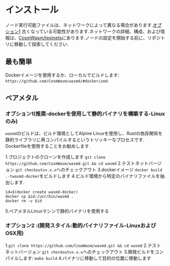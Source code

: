 # インストール

ノード実行可能ファイルは、ネットワークによって異なる場合があります.[オプション1](#option-1-preferred-build-static-binary-using-docker-linux-only)
古くなっている可能性があります.ネットワークの詳細、構成、および情報は、[CosmWasm/testnets](https://github.com/CosmWasm/testnets)にあります.ノードの設定を開始する前に、リポジトリに移動して探索してください.

## 最も簡単

Dockerイメージを使用するか、ローカルでビルドします: `https://github.com/CosmWasm/wasmd/#dockerized`.

## ベアメタル

### オプション1(推奨-dockerを使用して静的バイナリを構築する-Linuxのみ)

`wasmd`のビルドは、ビルド環境としてAlpine Linuxを使用し、Rustの依存関係を静的ライブラリに再コンパイルするというトリッキーなプロセスです.
Dockerfileを使用することをお勧めします.

1.プロジェクトのクローンを作成します `git clone https://github.com/CosmWasm/wasmd.git && cd wasmd`
2.テストネットバージョン `git checkoutvx.x.x`へのチェックアウト
3.dockerイメージ `docker build .-twasmd-docker`をビルドします
4.ビルド環境から特定のバイナリファイルを抽出します.

   ```shell
   id=$(docker create wasmd-docker)
   docker cp $id:/usr/bin/wasmd .
   docker rm -v $id
   ```

5.ベアメタルLinuxマシンで静的バイナリを使用する

### オプション2 :(開発スタイル:動的バイナリファイル-LinuxおよびOSX用)

1.`git clone https://github.com/CosmWasm/wasmd.git && cd wasmd`
2.テストネットバージョン `git checkoutvx.x.x`へのチェックアウト
3.開発ビルドをコンパイルします: `make build`
4.バイナリに移動して目的の位置に移動します
